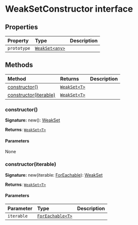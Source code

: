 # WeakSetConstructor interface










## Properties

| Property	   | Type	| Description|
|:-------------|:-------|:-----------|
|`prototype`      | [`WeakSet<any>`](../es6-collections/weakset.md) |  |




## Methods

| Method	   |  Returns	| Description|
|:-------------|:-------|:-----------|
|[constructor<T>()](#constructor<t>)      | [`WeakSet<T>`](../es6-collections/weakset.md) |  |
|[constructor<T>(iterable)](#constructor<t>iterable)      | [`WeakSet<T>`](../es6-collections/weakset.md) |  |




### constructor<T>()



**Signature:** new<T>(): [WeakSet](../es6-collections/weakset.md)<T>

**Returns**: [`WeakSet<T>`](../es6-collections/weakset.md)



#### Parameters
None


### constructor<T>(iterable)



**Signature:** new<T>(iterable: [ForEachable](../es6-collections/foreachable.md)<T>): [WeakSet](../es6-collections/weakset.md)<T>

**Returns**: [`WeakSet<T>`](../es6-collections/weakset.md)



#### Parameters


| Parameter	   | Type    | Description |
|:-------------|:---------------|:------------|
| `iterable`    | [`ForEachable<T>`](../es6-collections/foreachable.md) |  |

